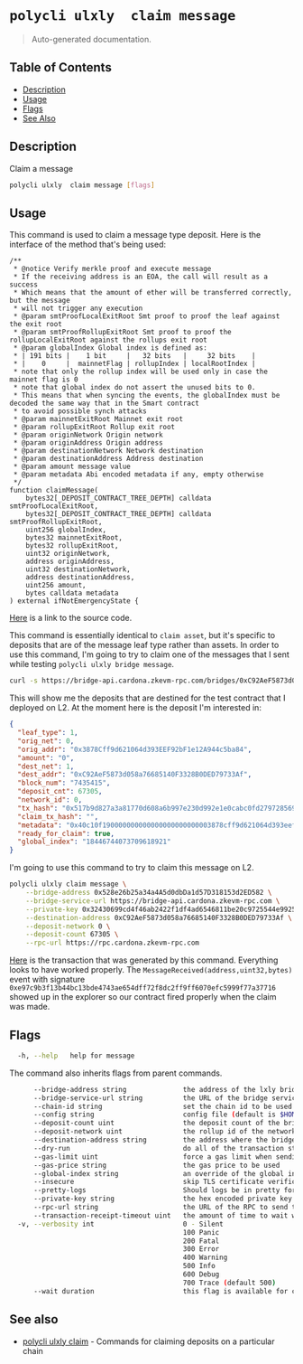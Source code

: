 # `polycli ulxly  claim message`

> Auto-generated documentation.

## Table of Contents

- [Description](#description)
- [Usage](#usage)
- [Flags](#flags)
- [See Also](#see-also)

## Description

Claim a message

```bash
polycli ulxly  claim message [flags]
```

## Usage

This command is used to claim a message type deposit. Here is the interface of the method that's being used:

```solidity
/**
 * @notice Verify merkle proof and execute message
 * If the receiving address is an EOA, the call will result as a success
 * Which means that the amount of ether will be transferred correctly, but the message
 * will not trigger any execution
 * @param smtProofLocalExitRoot Smt proof to proof the leaf against the exit root
 * @param smtProofRollupExitRoot Smt proof to proof the rollupLocalExitRoot against the rollups exit root
 * @param globalIndex Global index is defined as:
 * | 191 bits |    1 bit     |   32 bits   |     32 bits    |
 * |    0     |  mainnetFlag | rollupIndex | localRootIndex |
 * note that only the rollup index will be used only in case the mainnet flag is 0
 * note that global index do not assert the unused bits to 0.
 * This means that when syncing the events, the globalIndex must be decoded the same way that in the Smart contract
 * to avoid possible synch attacks
 * @param mainnetExitRoot Mainnet exit root
 * @param rollupExitRoot Rollup exit root
 * @param originNetwork Origin network
 * @param originAddress Origin address
 * @param destinationNetwork Network destination
 * @param destinationAddress Address destination
 * @param amount message value
 * @param metadata Abi encoded metadata if any, empty otherwise
 */
function claimMessage(
    bytes32[_DEPOSIT_CONTRACT_TREE_DEPTH] calldata smtProofLocalExitRoot,
    bytes32[_DEPOSIT_CONTRACT_TREE_DEPTH] calldata smtProofRollupExitRoot,
    uint256 globalIndex,
    bytes32 mainnetExitRoot,
    bytes32 rollupExitRoot,
    uint32 originNetwork,
    address originAddress,
    uint32 destinationNetwork,
    address destinationAddress,
    uint256 amount,
    bytes calldata metadata
) external ifNotEmergencyState {
```

[Here](https://github.com/0xPolygonHermez/zkevm-contracts/blob/c8659e6282340de7bdb8fdbf7924a9bd2996bc98/contracts/v2/PolygonZkEVMBridgeV2.sol#L588-L623) is a link to the source code.

This command is essentially identical to `claim asset`, but it's specific to deposits that are of the message leaf type rather than assets. In order to use this command, I'm going to try to claim one of the messages that I sent while testing `polycli ulxly bridge message`.

```bash
curl -s https://bridge-api.cardona.zkevm-rpc.com/bridges/0xC92AeF5873d058a76685140F3328B0DED79733Af | jq '.'
```

This will show me the deposits that are destined for the test contract that I deployed on L2. At the moment here is the deposit I'm interested in:

```json
{
  "leaf_type": 1,
  "orig_net": 0,
  "orig_addr": "0x3878Cff9d621064d393EEF92bF1e12A944c5ba84",
  "amount": "0",
  "dest_net": 1,
  "dest_addr": "0xC92AeF5873d058a76685140F3328B0DED79733Af",
  "block_num": "7435415",
  "deposit_cnt": 67305,
  "network_id": 0,
  "tx_hash": "0x517b9d827a3a81770d608a6b997e230d992e1e0cabc0fd2797285693b1cc6a9f",
  "claim_tx_hash": "",
  "metadata": "0x40c10f190000000000000000000000003878cff9d621064d393eef92bf1e12a944c5ba84000000000000000000000000000000000000000000000000002386f26fc10000",
  "ready_for_claim": true,
  "global_index": "18446744073709618921"
}
```

I'm going to use this command to try to claim this message on L2.

```bash
polycli ulxly claim message \
    --bridge-address 0x528e26b25a34a4A5d0dbDa1d57D318153d2ED582 \
    --bridge-service-url https://bridge-api.cardona.zkevm-rpc.com \
    --private-key 0x32430699cd4f46ab2422f1df4ad6546811be20c9725544e99253a887e971f92b \
    --destination-address 0xC92AeF5873d058a76685140F3328B0DED79733Af \
    --deposit-network 0 \
    --deposit-count 67305 \
    --rpc-url https://rpc.cardona.zkevm-rpc.com
```

[Here](https://cardona-zkevm.polygonscan.com/tx/0x6df4c4e43776d703bf1996334a4e1975bb3c124192563c93e3d199d9240dd56f#eventlog) is the transaction that was generated by this command. Everything looks to have worked properly. The `MessageReceived(address,uint32,bytes)` event with signature `0xe97c9b3f13b44bc13bde4743ae654dff72f8dc2ff9ff6070efc5999f77a37716` showed up in the explorer so our contract fired properly when the claim was made.

## Flags

```bash
  -h, --help   help for message
```

The command also inherits flags from parent commands.

```bash
      --bridge-address string              the address of the lxly bridge
      --bridge-service-url string          the URL of the bridge service
      --chain-id string                    set the chain id to be used in the transaction
      --config string                      config file (default is $HOME/.polygon-cli.yaml)
      --deposit-count uint                 the deposit count of the bridge transaction
      --deposit-network uint               the rollup id of the network where the deposit was initially made
      --destination-address string         the address where the bridge will be sent to
      --dry-run                            do all of the transaction steps but do not send the transaction
      --gas-limit uint                     force a gas limit when sending a transaction
      --gas-price string                   the gas price to be used
      --global-index string                an override of the global index value
      --insecure                           skip TLS certificate verification
      --pretty-logs                        Should logs be in pretty format or JSON (default true)
      --private-key string                 the hex encoded private key to be used when sending the tx
      --rpc-url string                     the URL of the RPC to send the transaction
      --transaction-receipt-timeout uint   the amount of time to wait while trying to confirm a transaction receipt (default 60)
  -v, --verbosity int                      0 - Silent
                                           100 Panic
                                           200 Fatal
                                           300 Error
                                           400 Warning
                                           500 Info
                                           600 Debug
                                           700 Trace (default 500)
      --wait duration                      this flag is available for claim asset and claim message. if specified, the command will retry in a loop for the deposit to be ready to claim up to duration. Once the deposit is ready to claim, the claim will actually be sent.
```

## See also

- [polycli ulxly claim](polycli_ulxly_claim.md) - Commands for claiming deposits on a particular chain
